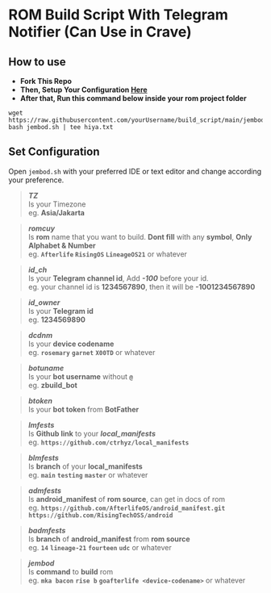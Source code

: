 # ROM Build Script With Telegram Notifier (Can Use in Crave)
## How to use
+ **Fork This Repo**
+ **Then, Setup Your Configuration [Here](https://github.com/ctrhyz/build_script#set-configuration)**
+ **After that, Run this command below inside your rom project folder**
```
wget https://raw.githubusercontent.com/yourUsername/build_script/main/jembod.sh
bash jembod.sh | tee hiya.txt
```

## Set Configuration
Open `jembod.sh` with your preferred IDE or text editor and change according your preference.
>**_TZ_** \
>Is your Timezone \
>eg. **Asia/Jakarta**

>**_romcuy_** \
>Is **rom** name that you want to build. **Dont fill** with any **symbol**, **Only Alphabet & Number** \
>eg. **`Afterlife` `RisingOS` `LineageOS21`** or whatever

>**_id_ch_** \
>Is your **Telegram channel id**, Add **_-100_** before your id. \
>eg. your channel id is **1234567890**, then it will be **-1001234567890**

>**_id_owner_** \
>Is your **Telegram id** \
>eg. **1234569890**

>**_dcdnm_** \
>Is your **device codename** \
>eg. **`rosemary`** **`garnet`** **`X00TD`** or whatever

>**_botuname_** \
>Is your **bot username** without **`@`** \
>eg. **zbuild_bot**

>**_btoken_** \
>Is your **bot token** from **BotFather**

>**_lmfests_** \
>Is **Github link** to your **_local_manifests_** \
>eg. **`https://github.com/ctrhyz/local_manifests`**

>**_blmfests_** \
>Is **branch** of your **local_manifests** \
>eg. **`main`** **`testing`** **`master`** or whatever

>**_admfests_** \
>Is **android_manifest** of **rom source**, can get in docs of rom \
>eg. **`https://github.com/AfterlifeOS/android_manifest.git`** **`https://github.com/RisingTechOSS/android`**

>**_badmfests_** \
>Is **branch** of **android_manifest** from **rom source** \
>eg. **`14`** **`lineage-21`** **`fourteen`** **`udc`** or whatever

>**_jembod_** \
>Is **command** to **build** rom \
>eg. **`mka bacon`** **`rise b`** **`goafterlife <device-codename>`** or whatever